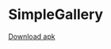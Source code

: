 # SimpleGallery
[Download apk](https://github.com/MuhamedFathy/SimpleGallery/blob/master/app-debug.apk?raw=true)
